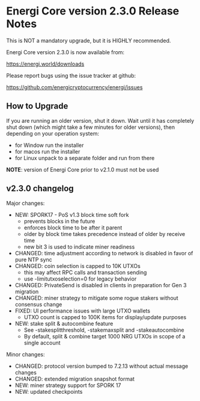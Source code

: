 Energi Core version 2.3.0 Release Notes
=======================================

This is NOT a mandatory upgrade, but it is HIGHLY recommended.

Energi Core version 2.3.0 is now available from:

  https://energi.world/downloads

Please report bugs using the issue tracker at github:

  https://github.com/energicryptocurrency/energi/issues


How to Upgrade
--------------

If you are running an older version, shut it down. Wait until it has completely
shut down (which might take a few minutes for older versions), then depending on
your operation system:

* for Window run the installer
* for macos run the installer
* for Linux unpack to a separate folder and run from there

**NOTE**: version of Energi Core prior to v2.1.0 must not be used


v2.3.0 changelog
----------------

Major changes:

* NEW: SPORK17 - PoS v1.3 block time soft fork
  - prevents blocks in the future
  - enforces block time to be after it parent
  - older by block time takes precedence instead of older by receive time
  - new bit 3 is used to indicate miner readiness
* CHANGED: time adjustment according to network is disabled in favor of pure NTP sync
* CHANGED: coin selection is capped to 10K UTXOs
  - this may affect RPC calls and transaction sending
  - use -limitutxoselection=0 for legacy behavior
* CHANGED: PrivateSend is disabled in clients in preparation for Gen 3 migration
* CHANGED: miner strategy to mitigate some rogue stakers without consensus change
* FIXED: UI performance issues with large UTXO wallets
  - UTXO count is capped to 100K items for display/update purposes
* NEW: stake split & autocombine feature
  - See -stakesplitthreshold, -stakemaxsplit and -stakeautocombine
  - By default, split & combine target 1000 NRG UTXOs in scope of a single account

Minor changes:

* CHANGED: protocol version bumped to 7.2.13 without actual message changes
* CHANGED: extended migration snapshot format
* NEW: miner strategy support for SPORK 17
* NEW: updated checkpoints
